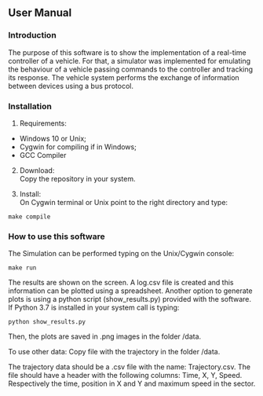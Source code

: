 ## User Manual

### Introduction

The purpose of this software is to show the implementation of a real-time controller of a vehicle.
For that, a simulator was implemented for emulating the behaviour of a vehicle passing commands to the controller and tracking its response.
The vehicle system performs the exchange of information between devices using a bus protocol. 

### Installation

1. Requirements:
 - Windows 10 or Unix;
 - Cygwin for compiling if in Windows;
 - GCC Compiler

2. Download:  
Copy the repository in your system.

3. Install:  
On Cygwin terminal or Unix point to the right directory and type:
	
  ```
  make compile
  ```

### How to use this software
The Simulation can be performed typing on the Unix/Cygwin console:  

  ```  
  make run  
  ```  

The results are shown on the screen. A log.csv file is created and this information can be plotted using a spreadsheet.
Another option to generate plots is using a python script (show_results.py) provided with the software. If Python 3.7 is installed in your system call is typing:  

 ```
 python show_results.py
 ```  

Then, the plots are saved in .png images in the folder /data.

To use other data: Copy file with the trajectory in the folder /data.   

The trajectory data should be a .csv file with the name: Trajectory.csv. The file should have a header with the following columns: Time, X, Y, Speed. Respectively the time, position in X and Y and maximum speed in the sector.